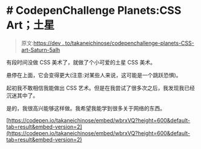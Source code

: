# # CodepenChallenge Planets:CSS Art；土星

> 原文:[https://dev . to/takaneichinose/codepenchallenge-planets-CSS-art-Saturn-5alh](https://dev.to/takaneichinose/codepenchallenge-planets-css-art-saturn-5alh)

有段时间没做 CSS 美术了，就做了个小可爱的土星 CSS 美术。

悬停在上面，它会变得更大(注意:对某些人来说，这可能是一个跳跃恐惧)。

起初我不敢相信我能做出 CSS 艺术。但是在我尝试了很多次之后，我发现我已经沉迷其中了。

是的，我很高兴能够这样做。我希望我能学到很多关于网络的东西。

[https://codepen.io/takaneichinose/embed/wbrxVQ?height=600&default-tab=result&embed-version=2](https://codepen.io/takaneichinose/embed/wbrxVQ?height=600&default-tab=result&embed-version=2)